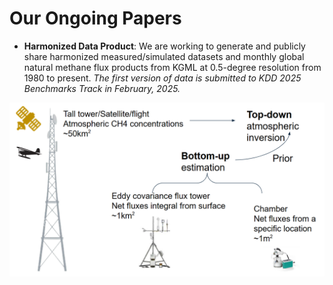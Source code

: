 # Our Ongoing Papers
- **Harmonized Data Product**: 
We are working to generate and publicly share harmonized measured/simulated datasets and monthly global natural methane flux products from KGML at 0.5-degree resolution from 1980 to present. *The first version of data is submitted to KDD 2025 Benchmarks Track in February, 2025.*<br><be>

<img src="https://github.com/CU-ESIIL/AI-for-Natural-Methane/blob/main/docs/homepage_materials/Data_Harmonization.png" width="600"> <br><br>
